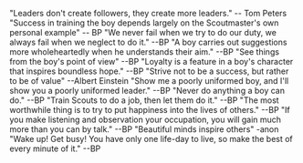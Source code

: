 "Leaders don't create followers, they create more leaders." -- Tom Peters
"Success in training the boy depends largely on the Scoutmaster's own personal example" -- BP
"We never fail when we try to do our duty, we always fail when we neglect to do it." --BP
"A boy carries out suggestions more wholeheartedly when he understands their aim." --BP
"See things from the boy's point of view" --BP
"Loyalty is a feature in a boy's character that inspires boundless hope." --BP
"Strive not to be a success, but rather to be of value" --Albert Einstein
"Show me a poorly uniformed boy, and I'll show you a poorly uniformed leader." --BP
"Never do anything a boy can do." --BP
"Train Scouts to do a job, then let them do it." --BP
"The most worthwhile thing is to try to put happiness into the lives of others." --BP
"If you make listening and observation your occupation, you will gain much more than you can by talk." --BP
"Beautiful minds inspire others" -anon
"Wake up! Get busy! You have only one life-day to live, so make the best of every minute of it." --BP
